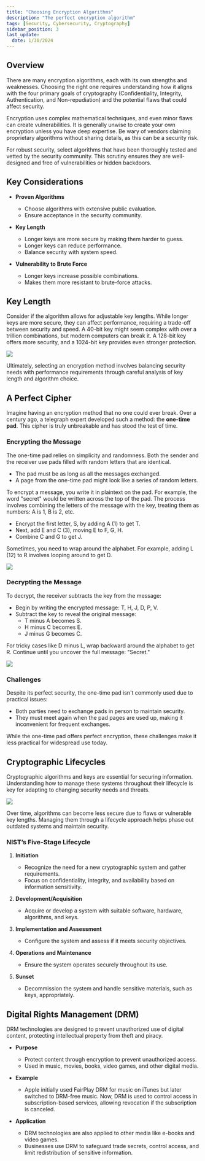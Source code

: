 ```yaml
---
title: "Choosing Encryption Algorithms"
description: "The perfect encryption algorithm"
tags: [Security, Cybersecurity, Cryptography]
sidebar_position: 3
last_update:
  date: 1/30/2024
---
```



## Overview

There are many encryption algorithms, each with its own strengths and weaknesses. Choosing the right one requires understanding how it aligns with the four primary goals of cryptography (Confidentiality, Integrity, Authentication, and Non-repudiation) and the potential flaws that could affect security.

Encryption uses complex mathematical techniques, and even minor flaws can create vulnerabilities. It is generally unwise to create your own encryption unless you have deep expertise. Be wary of vendors claiming proprietary algorithms without sharing details, as this can be a security risk.

For robust security, select algorithms that have been thoroughly tested and vetted by the security community. This scrutiny ensures they are well-designed and free of vulnerabilities or hidden backdoors.


## Key Considerations

- **Proven Algorithms**

  - Choose algorithms with extensive public evaluation. 
  - Ensure acceptance in the security community.

- **Key Length**

  - Longer keys are more secure by making them harder to guess. 
  - Longer keys can reduce performance. 
  - Balance security with system speed.

- **Vulnerability to Brute Force**

  - Longer keys increase possible combinations.
  - Makes them more resistant to brute-force attacks.

## Key Length 

Consider if the algorithm allows for adjustable key lengths. While longer keys are more secure, they can affect performance, requiring a trade-off between security and speed. A 40-bit key might seem complex with over a trillion combinations, but modern computers can break it. A 128-bit key offers more security, and a 1024-bit key provides even stronger protection.

<div class='img-center'>

![](/img/docs/choose-encryption-algorithms-key-length.png)

</div>


Ultimately, selecting an encryption method involves balancing security needs with performance requirements through careful analysis of key length and algorithm choice.




## A Perfect Cipher

Imagine having an encryption method that no one could ever break. Over a century ago, a telegraph expert developed such a method: the **one-time pad**. This cipher is truly unbreakable and has stood the test of time.

### Encrypting the Message

The one-time pad relies on simplicity and randomness. Both the sender and the receiver use pads filled with random letters that are identical.

- The pad must be as long as all the messages exchanged.
- A page from the one-time pad might look like a series of random letters.

To encrypt a message, you write it in plaintext on the pad. For example, the word "secret" would be written across the top of the pad. The process involves combining the letters of the message with the key, treating them as numbers: A is 1, B is 2, etc.

- Encrypt the first letter, S, by adding A (1) to get T.
- Next, add E and C (3), moving E to F, G, H.
- Combine C and G to get J.

Sometimes, you need to wrap around the alphabet. For example, adding L (12) to R involves looping around to get D.

![](/img/docs/choose-encryp-lengths-the-perfect-cipher-one-time-pad.png)


### Decrypting the Message

To decrypt, the receiver subtracts the key from the message:

- Begin by writing the encrypted message: T, H, J, D, P, V.
- Subtract the key to reveal the original message:
  - T minus A becomes S.
  - H minus C becomes E.
  - J minus G becomes C.

For tricky cases like D minus L, wrap backward around the alphabet to get R. Continue until you uncover the full message: "Secret."

<div class='img-center'>

![](/img/docs/choose-encryp-lengths-the-perfect-cipher-one-time-pad-decriptinggg.png)

</div>


### Challenges

Despite its perfect security, the one-time pad isn't commonly used due to practical issues:

- Both parties need to exchange pads in person to maintain security.
- They must meet again when the pad pages are used up, making it inconvenient for frequent exchanges.

While the one-time pad offers perfect encryption, these challenges make it less practical for widespread use today.

## Cryptographic Lifecycles

Cryptographic algorithms and keys are essential for securing information. Understanding how to manage these systems throughout their lifecycle is key for adapting to changing security 
needs and threats.

<div class='img-center'>

![](/img/docs/ist-Cryptographic-Lifecycles.png)

</div>

Over time, algorithms can become less secure due to flaws or vulnerable key lengths. Managing them through a lifecycle approach helps phase out outdated systems and maintain security.

### NIST’s Five-Stage Lifecycle

1. **Initiation**
   - Recognize the need for a new cryptographic system and gather requirements.
   - Focus on confidentiality, integrity, and availability based on information sensitivity.

2. **Development/Acquisition**
   - Acquire or develop a system with suitable software, hardware, algorithms, and keys.

3. **Implementation and Assessment**
   - Configure the system and assess if it meets security objectives.

4. **Operations and Maintenance**
   - Ensure the system operates securely throughout its use.

5. **Sunset**
   - Decommission the system and handle sensitive materials, such as keys, appropriately.



## Digital Rights Management (DRM)

DRM technologies are designed to prevent unauthorized use of digital content, protecting intellectual property from theft and piracy.

- **Purpose**
   - Protect content through encryption to prevent unauthorized access.
   - Used in music, movies, books, video games, and other digital media.

- **Example**
   - Apple initially used FairPlay DRM for music on iTunes but later switched to DRM-free music. Now, DRM is used to control access in subscription-based services, allowing revocation if the subscription is canceled.

- **Application**
   - DRM technologies are also applied to other media like e-books and video games.
   - Businesses use DRM to safeguard trade secrets, control access, and limit redistribution of sensitive information.

